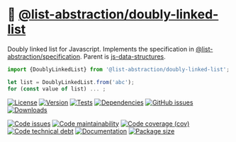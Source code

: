 :oden:
[@list-abstraction/doubly-linked-list](https://list-abstraction.github.io/doubly-linked-list)
==

Doubly linked list for Javascript.
Implements the specification in
[@list-abstraction/specification](https://github.com/list-abstraction/specification).
Parent is
[js-data-structures](https://github.com/make-github-pseudonymous-again/js-data-structures).

```js
import {DoublyLinkedList} from '@list-abstraction/doubly-linked-list';

let list = DoublyLinkedList.from('abc');
for (const value of list) ... ;
```

[![License](https://img.shields.io/github/license/list-abstraction/doubly-linked-list.svg)](https://raw.githubusercontent.com/list-abstraction/doubly-linked-list/main/LICENSE)
[![Version](https://img.shields.io/npm/v/@list-abstraction/doubly-linked-list.svg)](https://www.npmjs.org/package/@list-abstraction/doubly-linked-list)
[![Tests](https://img.shields.io/github/actions/workflow/status/list-abstraction/doubly-linked-list/ci.yml?branch=main&event=push&label=tests)](https://github.com/list-abstraction/doubly-linked-list/actions/workflows/ci.yml?query=branch:main)
[![Dependencies](https://img.shields.io/librariesio/github/list-abstraction/doubly-linked-list.svg)](https://github.com/list-abstraction/doubly-linked-list/network/dependencies)
[![GitHub issues](https://img.shields.io/github/issues/list-abstraction/doubly-linked-list.svg)](https://github.com/list-abstraction/doubly-linked-list/issues)
[![Downloads](https://img.shields.io/npm/dm/@list-abstraction/doubly-linked-list.svg)](https://www.npmjs.org/package/@list-abstraction/doubly-linked-list)

[![Code issues](https://img.shields.io/codeclimate/issues/list-abstraction/doubly-linked-list.svg)](https://codeclimate.com/github/list-abstraction/doubly-linked-list/issues)
[![Code maintainability](https://img.shields.io/codeclimate/maintainability/list-abstraction/doubly-linked-list.svg)](https://codeclimate.com/github/list-abstraction/doubly-linked-list/trends/churn)
[![Code coverage (cov)](https://img.shields.io/codecov/c/gh/list-abstraction/doubly-linked-list/main.svg)](https://codecov.io/gh/list-abstraction/doubly-linked-list)
[![Code technical debt](https://img.shields.io/codeclimate/tech-debt/list-abstraction/doubly-linked-list.svg)](https://codeclimate.com/github/list-abstraction/doubly-linked-list/trends/technical_debt)
[![Documentation](https://list-abstraction.github.io/doubly-linked-list/badge.svg)](https://list-abstraction.github.io/doubly-linked-list/source.html)
[![Package size](https://img.shields.io/bundlephobia/minzip/@list-abstraction/doubly-linked-list)](https://bundlephobia.com/result?p=@list-abstraction/doubly-linked-list)
